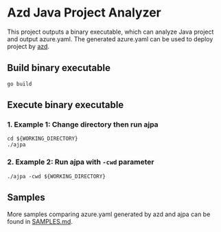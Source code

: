 # Azd Java Project Analyzer

This project outputs a binary executable, which can analyze Java project and output azure.yaml. 
The generated azure.yaml can be used to deploy project by [azd](https://github.com/Azure/azure-dev).

## Build binary executable

```shell
go build
```

## Execute binary executable

### 1. Example 1: Change directory then run ajpa

```shell
cd ${WORKING_DIRECTORY}
./ajpa
```

### 2. Example 2: Run ajpa with `-cwd` parameter

```shell
./ajpa -cwd ${WORKING_DIRECTORY}
```

## Samples
More samples comparing azure.yaml generated by azd and ajpa can be found in [SAMPLES.md](./SAMPLES.md).